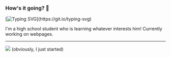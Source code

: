 ### How's it going? 👋
[![Typing SVG](https://readme-typing-svg.herokuapp.com?color=%23F7931D&lines=I+am+a+programmer.;I+am+a+high+school+student.;I+am+learning.)](https://git.io/typing-svg)

<html>
  <head></head>
  <body>
    <span>
    I'm a high school student who is learning whatever interests him! Currently working on webpages.<hr>
     <img src='https://github-readme-stats.vercel.app/api?username=D3V-D&show_icons=true&theme=radical'> (obviously, I just started)
    </span>

    
    
  </body>
</html>

